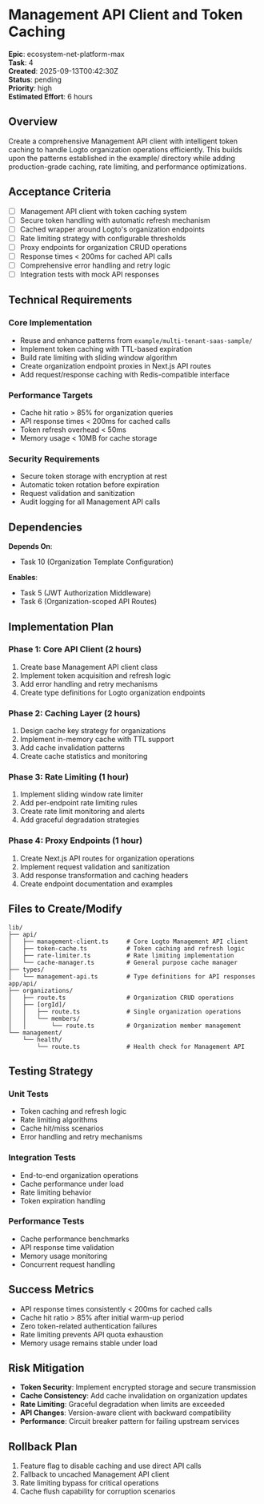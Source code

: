 # Management API Client and Token Caching

**Epic**: ecosystem-net-platform-max  
**Task**: 4  
**Created**: 2025-09-13T00:42:30Z  
**Status**: pending  
**Priority**: high  
**Estimated Effort**: 6 hours  

## Overview

Create a comprehensive Management API client with intelligent token caching to handle Logto organization operations efficiently. This builds upon the patterns established in the example/ directory while adding production-grade caching, rate limiting, and performance optimizations.

## Acceptance Criteria

- [ ] Management API client with token caching system
- [ ] Secure token handling with automatic refresh mechanism
- [ ] Cached wrapper around Logto's organization endpoints
- [ ] Rate limiting strategy with configurable thresholds
- [ ] Proxy endpoints for organization CRUD operations
- [ ] Response times < 200ms for cached API calls
- [ ] Comprehensive error handling and retry logic
- [ ] Integration tests with mock API responses

## Technical Requirements

### Core Implementation
- Reuse and enhance patterns from `example/multi-tenant-saas-sample/`
- Implement token caching with TTL-based expiration
- Build rate limiting with sliding window algorithm
- Create organization endpoint proxies in Next.js API routes
- Add request/response caching with Redis-compatible interface

### Performance Targets
- Cache hit ratio > 85% for organization queries
- API response times < 200ms for cached calls
- Token refresh overhead < 50ms
- Memory usage < 10MB for cache storage

### Security Requirements
- Secure token storage with encryption at rest
- Automatic token rotation before expiration
- Request validation and sanitization
- Audit logging for all Management API calls

## Dependencies

**Depends On**: 
- Task 10 (Organization Template Configuration)

**Enables**:
- Task 5 (JWT Authorization Middleware)
- Task 6 (Organization-scoped API Routes)

## Implementation Plan

### Phase 1: Core API Client (2 hours)
1. Create base Management API client class
2. Implement token acquisition and refresh logic
3. Add error handling and retry mechanisms
4. Create type definitions for Logto organization endpoints

### Phase 2: Caching Layer (2 hours)
1. Design cache key strategy for organizations
2. Implement in-memory cache with TTL support
3. Add cache invalidation patterns
4. Create cache statistics and monitoring

### Phase 3: Rate Limiting (1 hour)
1. Implement sliding window rate limiter
2. Add per-endpoint rate limiting rules
3. Create rate limit monitoring and alerts
4. Add graceful degradation strategies

### Phase 4: Proxy Endpoints (1 hour)
1. Create Next.js API routes for organization operations
2. Implement request validation and sanitization
3. Add response transformation and caching headers
4. Create endpoint documentation and examples

## Files to Create/Modify

```
lib/
├── api/
│   ├── management-client.ts     # Core Logto Management API client
│   ├── token-cache.ts           # Token caching and refresh logic
│   ├── rate-limiter.ts          # Rate limiting implementation
│   └── cache-manager.ts         # General purpose cache manager
├── types/
│   └── management-api.ts        # Type definitions for API responses
app/api/
├── organizations/
│   ├── route.ts                 # Organization CRUD operations
│   ├── [orgId]/
│   │   ├── route.ts             # Single organization operations
│   │   └── members/
│   │       └── route.ts         # Organization member management
└── management/
    └── health/
        └── route.ts             # Health check for Management API
```

## Testing Strategy

### Unit Tests
- Token caching and refresh logic
- Rate limiting algorithms
- Cache hit/miss scenarios
- Error handling and retry mechanisms

### Integration Tests
- End-to-end organization operations
- Cache performance under load
- Rate limiting behavior
- Token expiration handling

### Performance Tests
- Cache performance benchmarks
- API response time validation
- Memory usage monitoring
- Concurrent request handling

## Success Metrics

- API response times consistently < 200ms for cached calls
- Cache hit ratio > 85% after initial warm-up period
- Zero token-related authentication failures
- Rate limiting prevents API quota exhaustion
- Memory usage remains stable under load

## Risk Mitigation

- **Token Security**: Implement encrypted storage and secure transmission
- **Cache Consistency**: Add cache invalidation on organization updates
- **Rate Limiting**: Graceful degradation when limits are exceeded
- **API Changes**: Version-aware client with backward compatibility
- **Performance**: Circuit breaker pattern for failing upstream services

## Rollback Plan

1. Feature flag to disable caching and use direct API calls
2. Fallback to uncached Management API client
3. Rate limiting bypass for critical operations
4. Cache flush capability for corruption scenarios